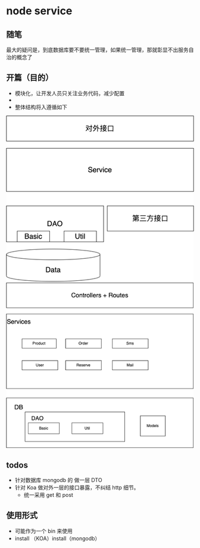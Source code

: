 # node service

## 随笔

最大的疑问是，到底数据库要不要统一管理，如果统一管理，那就彰显不出服务自治的概念了

## 开篇（目的）

- 模块化，让开发人员只关注业务代码，减少配置
-
- 整体结构将入遵循如下

![单服务结构](./images/单服务结构.png)
![多服务结构](./images/多服务结构.png)

## todos

- 针对数据库 mongodb 的 做一层 DTO
- 针对 Koa 做对外一层的接口暴露，不纠结 http 细节。
  - 统一采用 get 和 post

## 使用形式

- 可能作为一个 bin 来使用
- install （KOA）install（mongodb）
